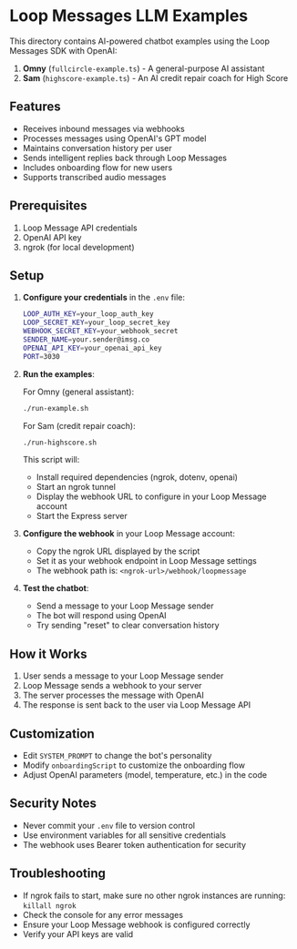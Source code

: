 # Loop Messages LLM Examples

This directory contains AI-powered chatbot examples using the Loop Messages SDK with OpenAI:

1. **Omny** (`fullcircle-example.ts`) - A general-purpose AI assistant
2. **Sam** (`highscore-example.ts`) - An AI credit repair coach for High Score

## Features

- Receives inbound messages via webhooks
- Processes messages using OpenAI's GPT model
- Maintains conversation history per user
- Sends intelligent replies back through Loop Messages
- Includes onboarding flow for new users
- Supports transcribed audio messages

## Prerequisites

1. Loop Message API credentials
2. OpenAI API key
3. ngrok (for local development)

## Setup

1. **Configure your credentials** in the `.env` file:

   ```bash
   LOOP_AUTH_KEY=your_loop_auth_key
   LOOP_SECRET_KEY=your_loop_secret_key
   WEBHOOK_SECRET_KEY=your_webhook_secret
   SENDER_NAME=your.sender@imsg.co
   OPENAI_API_KEY=your_openai_api_key
   PORT=3030
   ```

2. **Run the examples**:

   For Omny (general assistant):

   ```bash
   ./run-example.sh
   ```

   For Sam (credit repair coach):

   ```bash
   ./run-highscore.sh
   ```

   This script will:

   - Install required dependencies (ngrok, dotenv, openai)
   - Start an ngrok tunnel
   - Display the webhook URL to configure in your Loop Message account
   - Start the Express server

3. **Configure the webhook** in your Loop Message account:

   - Copy the ngrok URL displayed by the script
   - Set it as your webhook endpoint in Loop Message settings
   - The webhook path is: `<ngrok-url>/webhook/loopmessage`

4. **Test the chatbot**:
   - Send a message to your Loop Message sender
   - The bot will respond using OpenAI
   - Try sending "reset" to clear conversation history

## How it Works

1. User sends a message to your Loop Message sender
2. Loop Message sends a webhook to your server
3. The server processes the message with OpenAI
4. The response is sent back to the user via Loop Message API

## Customization

- Edit `SYSTEM_PROMPT` to change the bot's personality
- Modify `onboardingScript` to customize the onboarding flow
- Adjust OpenAI parameters (model, temperature, etc.) in the code

## Security Notes

- Never commit your `.env` file to version control
- Use environment variables for all sensitive credentials
- The webhook uses Bearer token authentication for security

## Troubleshooting

- If ngrok fails to start, make sure no other ngrok instances are running: `killall ngrok`
- Check the console for any error messages
- Ensure your Loop Message webhook is configured correctly
- Verify your API keys are valid
